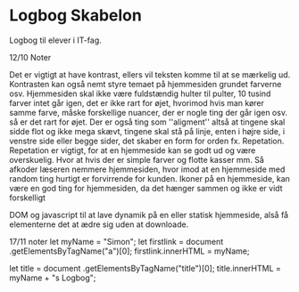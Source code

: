 # Logbog Skabelon
Logbog til elever i IT-fag.

12/10 Noter 

Det er vigtigt at have kontrast, ellers vil teksten komme til at se mærkelig ud. Kontrasten kan også nemt styre temaet på hjemmesiden grundet farverne osv. 
Hjemmesiden skal ikke være fuldstændig hulter til pulter, 10 tusind farver intet går igen, det er ikke rart for øjet, hvorimod hvis man kører samme farve, måske forskellige nuancer, der er nogle ting der går igen osv. så er det rart for øjet. Der er også ting som ''aligment'' altså at tingene skal sidde flot og ikke mega skævt, tingene skal stå på linje, enten i højre side, i venstre side eller begge sider, det skaber en form for orden fx.
Repetation. Repetation er vigtigt, for at en hjemmeside kan se godt ud og være overskuelig. Hvor at hvis der er simple farver og flotte kasser mm. Så afkoder læseren nemmere hjemmesiden, hvor imod at en hjemmeside med random ting hurtigt er forvirrende for kunden.
Ikoner på en hjemmeside, kan være en god ting for hjemmesiden, da det hænger sammen og ikke er vidt forskelligt


DOM og javascript til at lave dynamik på en eller statisk hjemmeside, alså få elementerne det at ædre sig uden at downloade.
 
17/11 noter 
let myName = "Simon";
let firstlink = document
.getElementsByTagName("a")[0];
firstlink.innerHTML = myName;
 
let title = document
.getElementsByTagName("title")[0];
title.innerHTML = myName + "s Logbog";